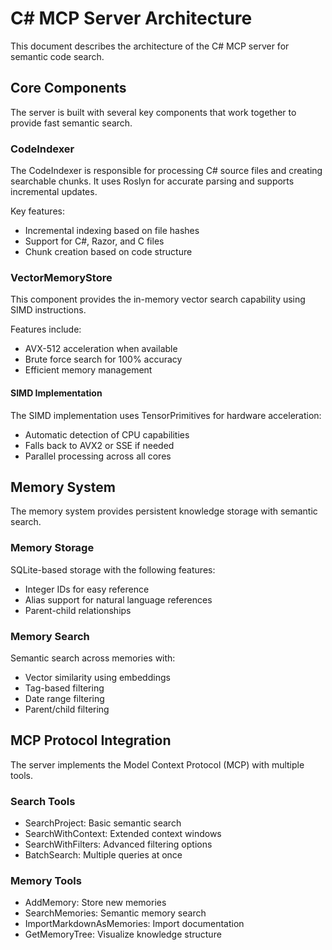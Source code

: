 # C# MCP Server Architecture

This document describes the architecture of the C# MCP server for semantic code search.

## Core Components

The server is built with several key components that work together to provide fast semantic search.

### CodeIndexer

The CodeIndexer is responsible for processing C# source files and creating searchable chunks. It uses Roslyn for accurate parsing and supports incremental updates.

Key features:
- Incremental indexing based on file hashes
- Support for C#, Razor, and C files
- Chunk creation based on code structure

### VectorMemoryStore

This component provides the in-memory vector search capability using SIMD instructions.

Features include:
- AVX-512 acceleration when available
- Brute force search for 100% accuracy
- Efficient memory management

#### SIMD Implementation

The SIMD implementation uses TensorPrimitives for hardware acceleration:
- Automatic detection of CPU capabilities
- Falls back to AVX2 or SSE if needed
- Parallel processing across all cores

## Memory System

The memory system provides persistent knowledge storage with semantic search.

### Memory Storage

SQLite-based storage with the following features:
- Integer IDs for easy reference
- Alias support for natural language references
- Parent-child relationships

### Memory Search

Semantic search across memories with:
- Vector similarity using embeddings
- Tag-based filtering
- Date range filtering
- Parent/child filtering

## MCP Protocol Integration

The server implements the Model Context Protocol (MCP) with multiple tools.

### Search Tools

- SearchProject: Basic semantic search
- SearchWithContext: Extended context windows
- SearchWithFilters: Advanced filtering options
- BatchSearch: Multiple queries at once

### Memory Tools

- AddMemory: Store new memories
- SearchMemories: Semantic memory search
- ImportMarkdownAsMemories: Import documentation
- GetMemoryTree: Visualize knowledge structure